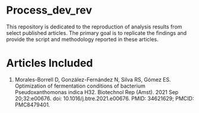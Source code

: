# Process_dev_rev
This repository is dedicated to the reproduction of analysis results from select published articles. The primary goal is to replicate the findings and provide the script and methodology reported in these articles.

# Articles Included
1. Morales-Borrell D, González-Fernández N, Silva RS, Gómez ES. Optimization of fermentation conditions of bacterium Pseudoxanthomonas indica H32. Biotechnol Rep (Amst). 2021 Sep 20;32:e00676. doi: 10.1016/j.btre.2021.e00676. PMID: 34621629; PMCID: PMC8479401.
